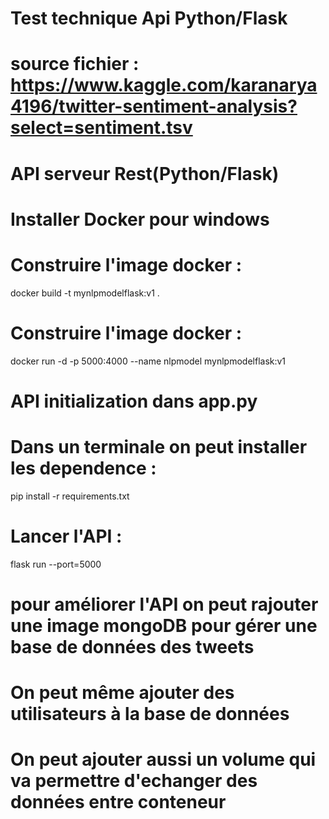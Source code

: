 # Test technique Api Python/Flask 

# source fichier : https://www.kaggle.com/karanarya4196/twitter-sentiment-analysis?select=sentiment.tsv

# API serveur Rest(Python/Flask) 

# Installer Docker pour windows

# Construire l'image docker  :

docker build -t mynlpmodelflask:v1 .

# Construire l'image docker  :

docker run -d -p 5000:4000 --name nlpmodel mynlpmodelflask:v1


# API initialization dans app.py
# Dans un terminale on peut installer les dependence :

pip install -r requirements.txt

# Lancer l'API :

flask run --port=5000


# pour améliorer l'API on peut rajouter une image mongoDB pour gérer une base de données des tweets
# On peut même ajouter des utilisateurs à la base de données
# On peut ajouter aussi un volume qui va permettre d'echanger des données entre conteneur  

